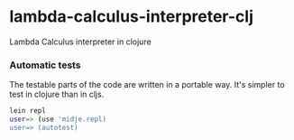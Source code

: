 # lambda-calculus-interpreter-clj
Lambda Calculus interpreter in clojure


### Automatic tests

The testable parts of the code are written in a portable way. It's simpler to test in clojure than in cljs.

```bash
lein repl
user=> (use 'midje.repl)
user=> (autotest)
```
